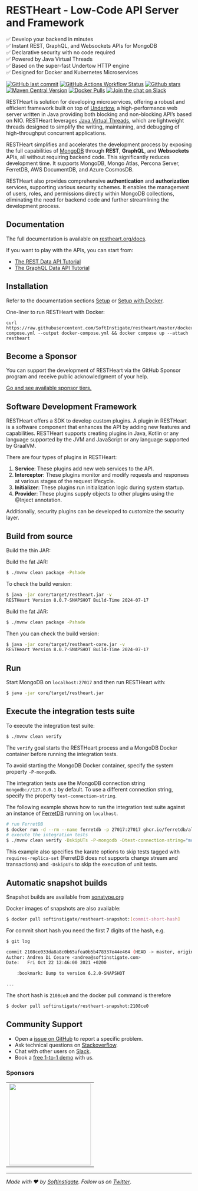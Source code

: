 # RESTHeart - Low-Code API Server and Framework

✅ Develop your backend in minutes  
✅ Instant REST, GraphQL, and Websockets APIs for MongoDB   
✅ Declarative security with no code required  
✅ Powered by Java Virtual Threads  
✅ Based on the super-fast Undertow HTTP engine  
✅ Designed for Docker and Kubernetes Microservices 


[![GitHub last commit](https://img.shields.io/github/last-commit/softinstigate/restheart)](https://github.com/SoftInstigate/restheart/commits/master)
[![GitHub Actions Workflow Status](https://img.shields.io/github/actions/workflow/status/softinstigate/restheart/branch.yml)](https://github.com/SoftInstigate/restheart/actions/workflows/branch.yml)
[![Github stars](https://img.shields.io/github/stars/SoftInstigate/restheart?label=Github%20Stars)](https://github.com/SoftInstigate/restheart)
[![Maven Central Version](https://img.shields.io/maven-central/v/org.restheart/restheart-core)](https://central.sonatype.com/search?q=g:org.restheart/restheart-core)
[![Docker Pulls](https://img.shields.io/docker/pulls/softinstigate/restheart.svg?maxAge=2592000)](https://hub.docker.com/r/softinstigate/restheart/)
[![Join the chat on Slack](https://img.shields.io/badge/chat-on%20slack-orange)](https://join.slack.com/t/restheart/shared_invite/zt-1olrhtoq8-5DdYLBWYDonFGEALhmgSXQ)

RESTHeart is solution for developing microservices, offering a robust and efficient framework built on top of [Undertow](https://undertow.io/), a high-performance web server written in Java providing both blocking and non-blocking API’s based on NIO. RESTHeart leverages [Java Virtual Threads](https://docs.oracle.com/en/java/javase/21/core/virtual-threads.html), which are lightweight threads designed to simplify the writing, maintaining, and debugging of high-throughput concurrent applications.

RESTHeart simplifies and accelerates the development process by exposing the full capabilities of [MongoDB](https://www.mongodb.com/) through **REST**, **GraphQL**, and **Websockets** APIs, all without requiring backend code. This significantly reduces development time. It supports MongoDB, Mongo Atlas, Percona Server, FerretDB, AWS DocumentDB, and Azure CosmosDB.

RESTHeart also provides comprehensive **authentication** and **authorization** services, supporting various security schemes. It enables the management of users, roles, and permissions directly within MongoDB collections, eliminating the need for backend code and further streamlining the development process.

## Documentation

The full documentation is available on [restheart.org/docs](https://restheart.org/docs/).

If you want to play with the APIs, you can start from:
- [The REST Data API Tutorial](https://restheart.org/docs/mongodb-rest/tutorial)
- [The GraphQL Data API Tutorial](https://restheart.org/docs/mongodb-graphql/tutorial)

## Installation

Refer to the documentation sections [Setup](https://restheart.org/docs/setup) or [Setup with Docker](https://restheart.org/docs/setup-with-docker).

One-liner to run RESTHeart with Docker:

```
curl https://raw.githubusercontent.com/SoftInstigate/restheart/master/docker-compose.yml --output docker-compose.yml && docker compose up --attach restheart
```

## Become a Sponsor

You can support the development of RESTHeart via the GitHub Sponsor program and receive public acknowledgment of your help.

[Go and see available sponsor tiers.](https://github.com/sponsors/SoftInstigate)

## Software Development Framework

RESTHeart offers a SDK to develop custom plugins. A plugin in RESTHeart is a software component that enhances the API by adding new features and capabilities. RESTHeart supports creating plugins in Java, Kotlin or any language supported by the JVM and JavaScript or any language supported by GraalVM.

There are four types of plugins in RESTHeart:

1. **Service**: These plugins add new web services to the API.
2. **Interceptor**: These plugins monitor and modify requests and responses at various stages of the request lifecycle.
3. **Initializer**: These plugins run initialization logic during system startup.
4. **Provider**: These plugins supply objects to other plugins using the @Inject annotation.

Additionally, security plugins can be developed to customize the security layer.

## Build from source

Build the thin JAR:

Build the fat JAR:

```bash
$ ./mvnw clean package -Pshade
```

To check the build version:

```bash
$ java -jar core/target/restheart.jar -v
RESTHeart Version 8.0.7-SNAPSHOT Build-Time 2024-07-17
```

Build the fat JAR:

```bash
$ ./mvnw clean package -Pshade
```

Then you can check the build version:

```bash
$ java -jar core/target/restheart-core.jar -v
RESTHeart Version 8.0.7-SNAPSHOT Build-Time 2024-07-17
```
## Run

Start MongoDB on `localhost:27017` and then run RESTHeart with:

```bash
$ java -jar core/target/restheart.jar
```

## Execute the integration tests suite

To execute the integration test suite:

```bash
$ ./mvnw clean verify
```

The `verify` goal starts the RESTHeart process and a MongoDB Docker container before running the integration tests.

To avoid starting the MongoDB Docker container, specify the system property `-P-mongodb`.

The integration tests use the MongoDB connection string `mongodb://127.0.0.1` by default. To use a different connection string, specify the property `test-connection-string`.

The following example shows how to run the integration test suite against an instance of [FerretDB](https://www.ferretdb.io) running on `localhost`.

```bash
# run FerretDB
$ docker run -d --rm --name ferretdb -p 27017:27017 ghcr.io/ferretdb/all-in-one
# execute the integration tests
$ ./mvnw clean verify -DskipUTs -P-mongodb -Dtest-connection-string="mongodb://username:password@localhost/ferretdb?authMechanism=PLAIN" -Dkarate.options="--tags ~@requires-replica-set"
```

This example also specifies the karate options to skip tests tagged with `requires-replica-set` (FerretDB does not supports change stream and transactions) and `-DskipUTs` to skip the execution of unit tests.

## Automatic snapshot builds

Snapshot builds are available from [sonatype.org](https://s01.oss.sonatype.org/content/repositories/snapshots/org/restheart/restheart/)

Docker images of snapshots are also available:

```bash
$ docker pull softinstigate/restheart-snapshot:[commit-short-hash]
```

For commit short hash you need the first 7 digits of the hash, e.g.

```bash
$ git log

commit 2108ce033da8a8c0b65afea0b5b478337e44e464 (HEAD -> master, origin/master, origin/HEAD)
Author: Andrea Di Cesare <andrea@softinstigate.com>
Date:   Fri Oct 22 12:46:00 2021 +0200

    :bookmark: Bump to version 6.2.0-SNAPSHOT

...
```

The short hash is `2108ce0` and the docker pull command is therefore

```bash
$ docker pull softinstigate/restheart-snapshot:2108ce0
```

## Community Support

- Open a [issue on GitHub](https://github.com/SoftInstigate/restheart/issues/new) to report a specific problem.
- Ask technical questions on [Stackoverflow](https://stackoverflow.com/questions/ask?tags=restheart).
- Chat with other users on [Slack](https://join.slack.com/t/restheart/shared_invite/zt-1olrhtoq8-5DdYLBWYDonFGEALhmgSXQ).
- Book a [free 1-to-1 demo](https://calendly.com/restheart) with us.

### Sponsors

<table>
  <tbody>
    <tr>
      <td align="center" valign="middle">
        <a href="https://www.softinstigate.com" target="_blank">
          <img width="222px" src="https://www.softinstigate.com/images/logo.png">
        </a>
      </td>
    </tr>
  </tbody>
</table>

---

_Made with :heart: by [SoftInstigate](https://www.softinstigate.com). Follow us on [Twitter](https://twitter.com/softinstigate)_.
